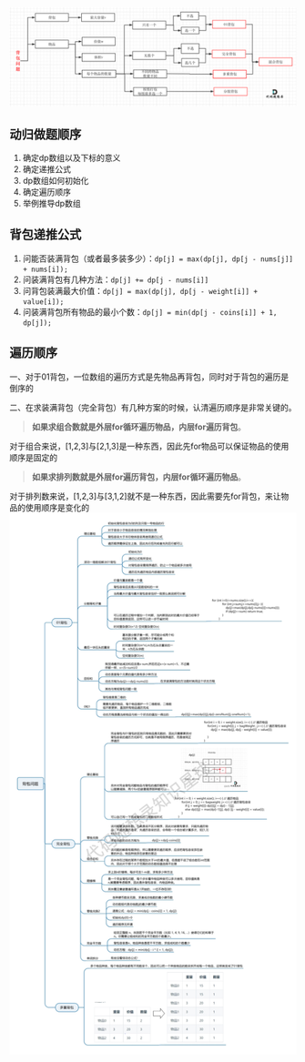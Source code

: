 ![416.分割等和子集1](背包.assets/20210117171307407.png)

## 动归做题顺序

1. 确定dp数组以及下标的意义
2. 确定递推公式
3. dp数组如何初始化
4. 确定遍历顺序
5. 举例推导dp数组

## 背包递推公式

1. 问能否装满背包（或者最多装多少）：`dp[j] = max(dp[j], dp[j - nums[j]] + nums[i]);`
2. 问装满背包有几种方法：`dp[j] += dp[j - nums[i]]`
3. 问背包装满最大价值：`dp[j] = max(dp[j], dp[j - weight[i]] + value[i]);`
4. 问装满背包所有物品的最小个数：`dp[j] = min(dp[j - coins[i]] + 1, dp[j]);`

## 遍历顺序

一、对于01背包，一位数组的遍历方式是先物品再背包，同时对于背包的遍历是倒序的

二、在求装满背包（完全背包）有几种方案的时候，认清遍历顺序是非常关键的。

> **如果求组合数就是外层for循环遍历物品，内层for遍历背包**。

对于组合来说，[1,2,3]与[2,1,3]是一种东西，因此先for物品可以保证物品的使用顺序是固定的

> **如果求排列数就是外层for遍历背包，内层for循环遍历物品**。

对于排列数来说，[1,2,3]与[3,1,2]就不是一种东西，因此需要先for背包，来让物品的使用顺序是变化的![img](背包.assets/背包问题1.jpeg)
